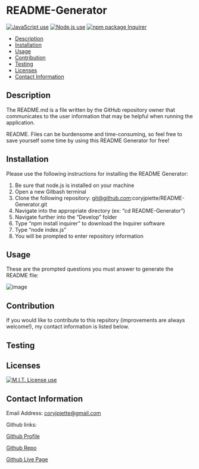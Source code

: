 # README-Generator


<a href="https://img.shields.io/badge/JavaScipt-100%25-yellow"><img alt="JavaScript use" src="https://img.shields.io/badge/JavaScipt-100%25-yellow"></a> <a href="https://img.shields.io/badge/Used-Node.js-red"><img alt="Node.js use" src="https://img.shields.io/badge/Used-Node.js-red"></a> <a href="https://img.shields.io/badge/npm-Inquirer-orange"><img alt="npm package Inquirer" src="https://img.shields.io/badge/npm-Inquirer-orange"></a>


- [Description](#description)
- [Installation](#installation)
- [Usage](#usage)
- [Contribution](#contribution)
- [Testing](#testing)
- [Licenses](#licenses)
- [Contact Information](#contact-information)


## Description
The README.md is a file written by the GitHub repository owner that communicates to the user information that may be helpful when running the application.

README. Files can be burdensome and time-consuming, so feel free to save yourself some time by using this README Generator for free!


## Installation

Please use the following instructions for installing the README Generator:
1. Be sure that node.js is installed on your machine
2. Open a new Gitbash terminal
3. Clone the following repository: git@github.com:coryjpiette/README-Generator.git
4. Navigate into the appropriate directory (ex: “cd README-Generator”)
5. Navigate further into the “Develop” folder
6. Type “npm install inquirer” to download the Inquirer software 
7. Type “node index.js”
8. You will be prompted to enter repository information


## Usage

These are the prompted questions you must answer to generate the README file:

![image](https://user-images.githubusercontent.com/60293516/126903946-42f0491f-abee-4d9b-b4c6-d9b8ab5bacd1.png)

## Contribution
If you would like to contribute to this repsitory (improvements are always welcome!), my contact information is listed below.

## Testing

## Licenses
<a href="https://img.shields.io/badge/License-MIT-brightgreen"><img alt="M.I.T. License use" src="https://img.shields.io/badge/License-MIT-brightgreen"></a>
## Contact Information
Email Address: coryjpiette@gmail.com

Github links:

[Github Profile](https://github.com/coryjpiette)

[Github Repo](https://github.com/coryjpiette/README-Generator)

[Github Live Page](https://coryjpiette.github.io/README-Generator/)
